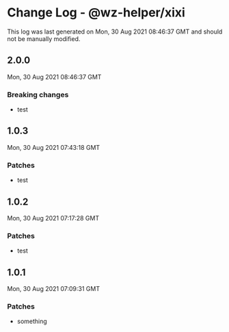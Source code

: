 # Change Log - @wz-helper/xixi

This log was last generated on Mon, 30 Aug 2021 08:46:37 GMT and should not be manually modified.

## 2.0.0
Mon, 30 Aug 2021 08:46:37 GMT

### Breaking changes

- test

## 1.0.3
Mon, 30 Aug 2021 07:43:18 GMT

### Patches

- test

## 1.0.2
Mon, 30 Aug 2021 07:17:28 GMT

### Patches

- test

## 1.0.1
Mon, 30 Aug 2021 07:09:31 GMT

### Patches

- something

